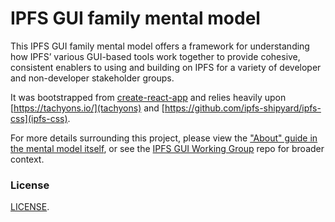 # IPFS GUI family mental model

This IPFS GUI family mental model offers a framework for understanding how IPFS’ various GUI-based tools work together to provide cohesive, consistent enablers to using and building on IPFS for a variety of developer and non-developer stakeholder groups. 

It was bootstrapped from [create-react-app](https://github.com/facebook/create-react-app) and relies heavily upon [https://tachyons.io/](tachyons) and [https://github.com/ipfs-shipyard/ipfs-css](ipfs-css).

For more details surrounding this project, please view the ["About" guide in the mental model itself](https://ipfs-gui-mental-model.netlify.app/about), or see the [IPFS GUI Working Group](https://github.com/ipfs/ipfs-gui) repo for broader context.

### License
[LICENSE](MIT).
